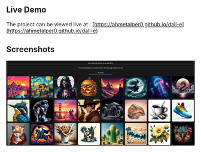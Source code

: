 ## Live Demo

The project can be viewed live at : [https://ahmetalper0.github.io/dall-e](https://ahmetalper0.github.io/dall-e)

## Screenshots

![Demo](demo.png)
